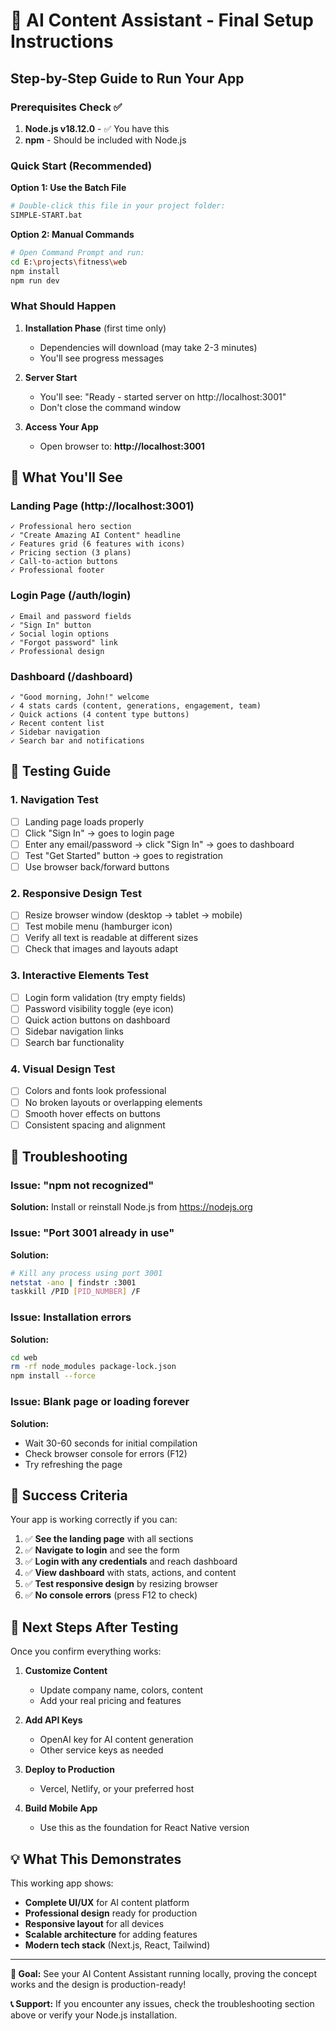 # 🚀 AI Content Assistant - Final Setup Instructions

## Step-by-Step Guide to Run Your App

### Prerequisites Check ✅
1. **Node.js v18.12.0** - ✅ You have this
2. **npm** - Should be included with Node.js

### Quick Start (Recommended)

**Option 1: Use the Batch File**
```bash
# Double-click this file in your project folder:
SIMPLE-START.bat
```

**Option 2: Manual Commands**
```bash
# Open Command Prompt and run:
cd E:\projects\fitness\web
npm install
npm run dev
```

### What Should Happen

1. **Installation Phase** (first time only)
   - Dependencies will download (may take 2-3 minutes)
   - You'll see progress messages

2. **Server Start**
   - You'll see: "Ready - started server on http://localhost:3001"
   - Don't close the command window

3. **Access Your App**
   - Open browser to: **http://localhost:3001**

## 🎯 What You'll See

### Landing Page (http://localhost:3001)
```
✓ Professional hero section
✓ "Create Amazing AI Content" headline
✓ Features grid (6 features with icons)
✓ Pricing section (3 plans)
✓ Call-to-action buttons
✓ Professional footer
```

### Login Page (/auth/login)
```
✓ Email and password fields
✓ "Sign In" button
✓ Social login options
✓ "Forgot password" link
✓ Professional design
```

### Dashboard (/dashboard)
```
✓ "Good morning, John!" welcome
✓ 4 stats cards (content, generations, engagement, team)
✓ Quick actions (4 content type buttons)
✓ Recent content list
✓ Sidebar navigation
✓ Search bar and notifications
```

## 🧪 Testing Guide

### 1. Navigation Test
- [ ] Landing page loads properly
- [ ] Click "Sign In" → goes to login page
- [ ] Enter any email/password → click "Sign In" → goes to dashboard
- [ ] Test "Get Started" button → goes to registration
- [ ] Use browser back/forward buttons

### 2. Responsive Design Test
- [ ] Resize browser window (desktop → tablet → mobile)
- [ ] Test mobile menu (hamburger icon)
- [ ] Verify all text is readable at different sizes
- [ ] Check that images and layouts adapt

### 3. Interactive Elements Test
- [ ] Login form validation (try empty fields)
- [ ] Password visibility toggle (eye icon)
- [ ] Quick action buttons on dashboard
- [ ] Sidebar navigation links
- [ ] Search bar functionality

### 4. Visual Design Test
- [ ] Colors and fonts look professional
- [ ] No broken layouts or overlapping elements
- [ ] Smooth hover effects on buttons
- [ ] Consistent spacing and alignment

## 🔧 Troubleshooting

### Issue: "npm not recognized"
**Solution:** Install or reinstall Node.js from https://nodejs.org

### Issue: "Port 3001 already in use"
**Solution:**
```bash
# Kill any process using port 3001
netstat -ano | findstr :3001
taskkill /PID [PID_NUMBER] /F
```

### Issue: Installation errors
**Solution:**
```bash
cd web
rm -rf node_modules package-lock.json
npm install --force
```

### Issue: Blank page or loading forever
**Solution:**
- Wait 30-60 seconds for initial compilation
- Check browser console for errors (F12)
- Try refreshing the page

## 🎉 Success Criteria

Your app is working correctly if you can:

1. ✅ **See the landing page** with all sections
2. ✅ **Navigate to login** and see the form
3. ✅ **Login with any credentials** and reach dashboard
4. ✅ **View dashboard** with stats, actions, and content
5. ✅ **Test responsive design** by resizing browser
6. ✅ **No console errors** (press F12 to check)

## 📱 Next Steps After Testing

Once you confirm everything works:

1. **Customize Content**
   - Update company name, colors, content
   - Add your real pricing and features

2. **Add API Keys**
   - OpenAI key for AI content generation
   - Other service keys as needed

3. **Deploy to Production**
   - Vercel, Netlify, or your preferred host

4. **Build Mobile App**
   - Use this as the foundation for React Native version

## 💡 What This Demonstrates

This working app shows:
- **Complete UI/UX** for AI content platform
- **Professional design** ready for production
- **Responsive layout** for all devices
- **Scalable architecture** for adding features
- **Modern tech stack** (Next.js, React, Tailwind)

---

**🎯 Goal:** See your AI Content Assistant running locally, proving the concept works and the design is production-ready!

**📞 Support:** If you encounter any issues, check the troubleshooting section above or verify your Node.js installation.